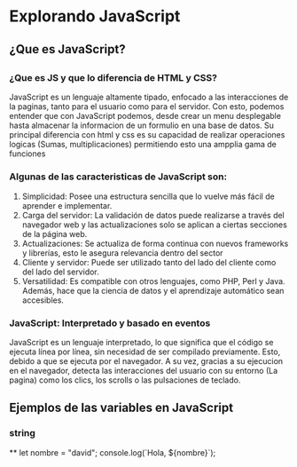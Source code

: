 <h1>Explorando JavaScript</h1>


<h2>¿Que es JavaScript?<h2>
<h3>¿Que es JS y que lo diferencia de HTML y CSS?</h3>
<p aling="left">JavaScript es un lenguaje altamente tipado, enfocado a las interacciones de la paginas, tanto para el
    usuario como para el servidor.
    Con esto, podemos entender que con JavaScript podemos, desde crear un menu desplegable hasta almacenar la
    informacion de un formulio en una base de datos.
    Su principal diferencia con html y css es su capacidad de realizar operaciones logicas (Sumas, multiplicaciones)
    permitiendo esto una ampplia gama de funciones
</p>

<h3>Algunas de las caracteristicas de JavaScript son:</h3>
<ol>
    <li>Simplicidad: Posee una estructura sencilla que lo vuelve más fácil de aprender e implementar.</li>
    <li>Carga del servidor: La validación de datos puede realizarse a través del navegador web y las actualizaciones
        solo se aplican a ciertas secciones de la página web.</li>
    <li>Actualizaciones: Se actualiza de forma continua con nuevos frameworks y librerías, esto le asegura relevancia
        dentro del sector</li>
    <li>Cliente y servidor: Puede ser utilizado tanto del lado del cliente como del lado del servidor.</li>
    <li>Versatilidad: Es compatible con otros lenguajes, como PHP, Perl y Java. Además, hace que la ciencia de datos y
        el aprendizaje automático sean accesibles.
    </li>
</ol>

<h3>JavaScript: Interpretado y basado en eventos</h3>
<p aling="left">JavaScript es un lenguaje interpretado, lo que significa que el código se ejecuta línea por línea, sin
    necesidad de ser compilado previamente. Esto, debido a que se ejecuta por el navegador. A su vez, gracias a su
    ejecucion en el navegador, detecta las interacciones del usuario con su entorno (La pagina) como los clics, los
    scrolls o las pulsaciones de teclado.</p>

<h2>Ejemplos de las variables en JavaScript</h2>
<h3>string</h3>
            ** let nombre = "david";
                console.log(`Hola, ${nombre}`);

